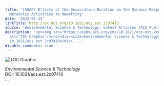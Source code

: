 ```yaml
---
title: '[ASAP] Effects of the Desiccation Duration on the Dynamic Responses of Biofilm
  Metabolic Activities to Rewetting'
date: '2023-01-13'
linkTitle: http://dx.doi.org/10.1021/acs.est.2c07410
source: 'Environmental Science & Technology: Latest Articles (ACS Publications)'
description: '<p><img src="https://pubs.acs.org/cms/10.1021/acs.est.2c07410/asset/images/medium/es2c07410_0006.gif"
  alt="TOC Graphic"/></p><div><cite>Environmental Science & Technology</cite></div><div>DOI:
  10.1021/acs.est.2c07410</div> ...'
disable_comments: true
---
```

<p><img src="https://pubs.acs.org/cms/10.1021/acs.est.2c07410/asset/images/medium/es2c07410_0006.gif" alt="TOC Graphic"/></p><div><cite>Environmental Science & Technology</cite></div><div>DOI: 10.1021/acs.est.2c07410</div> ...